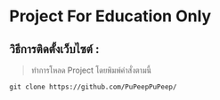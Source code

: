 # Project For Education Only
## วิธีการติดตั้งเว็บไซต์ : 
> ทำการโหลด Project โดยพิมพ์คำสั่งตามนี้
```
git clone https://github.com/PuPeepPuPeep/
```

